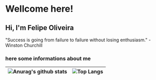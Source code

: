 # Wellcome here!

## Hi, I'm Felipe Oliveira

"Success is going from failure to failure without losing enthusiasm." - Winston Churchill

### here some informations about me

| ![Anurag's github stats](https://github-readme-stats.vercel.app/api?username=felipedavi&theme=vue&show_icons=true&icon_color=03ADDF&title_color=03ADDF&bg_color=0D1117&text_color=fafafa)   |  ![Top Langs](https://github-readme-stats.vercel.app/api/top-langs/?username=felipedavi&layout=compact&title_color=03ADDF&bg_color=0D1117&text_color=fafafa)  |
| ------------------- | ------------------- |
